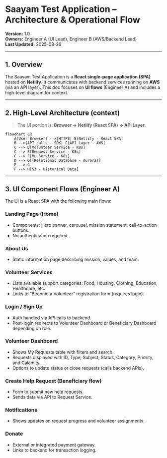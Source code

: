 # Saayam Test Application – Architecture & Operational Flow

**Version:** 1.0  
**Owners:** Engineer A (UI Lead), Engineer B (AWS/Backend Lead)  
**Last Updated:** 2025-08-26

---

## 1. Overview
The Saayam Test Application is a **React single-page application (SPA)** hosted on **Netlify**. It communicates with backend services running on **AWS** (via an API layer). This doc focuses on **UI flows** (Engineer A) and includes a high-level diagram for context.

---

## 2. High-Level Architecture (context)
> The UI portion is: **Browser → Netlify (React SPA) → API Layer**.

```mermaid
flowchart LR
    A[User Browser] -->|HTTPS| B[Netlify - React SPA]
    B -->|API calls - SDK| C[API Layer - AWS]
    C --> D[Volunteer Service - K8s]
    C --> E[Request Service - K8s]
    C --> F[ML Service - K8s]
    D --> G[(Relational Database - Aurora)]
    E --> G
    F --> H[S3 - Historical Data]
```

---

## 3. UI Component Flows (Engineer A)

The UI is a React SPA with the following main flows:

### Landing Page (Home)
- Components: Hero banner, carousel, mission statement, call-to-action buttons.
- No authentication required.

### About Us
- Static information page describing mission, values, and team.

### Volunteer Services
- Lists available support categories: Food, Housing, Clothing, Education, Healthcare, etc.
- Links to “Become a Volunteer” registration form (requires login).

### Login / Sign Up
- Auth handled via API calls to backend.
- Post-login redirects to Volunteer Dashboard or Beneficiary Dashboard depending on role.

### Volunteer Dashboard
- Shows My Requests table with filters and search.
- Requests displayed with ID, Type, Subject, Status, Category, Priority, and Calamity.
- Options to update status or close requests (calls backend APIs).

### Create Help Request (Beneficiary flow)
- Form to submit new help requests.
- Sends data via API to Request Service.

### Notifications
- Shows updates on request progress and volunteer assignments.

### Donate
- External or integrated payment gateway.
- Links to backend for transaction logging.


